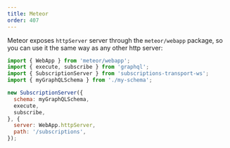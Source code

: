 ```yaml
---
title: Meteor
order: 407
---
```


Meteor exposes `httpServer` server through the `meteor/webapp` package, so you can use it the same way as any other http server:

```js
import { WebApp } from 'meteor/webapp';
import { execute, subscribe } from 'graphql';
import { SubscriptionServer } from 'subscriptions-transport-ws';
import { myGraphQLSchema } from './my-schema';

new SubscriptionServer({
  schema: myGraphQLSchema,
  execute,
  subscribe,
}, {
  server: WebApp.httpServer,
  path: '/subscriptions',
});
```
